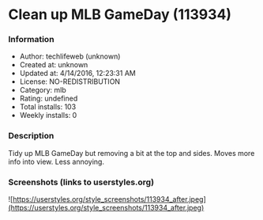 # Clean up MLB GameDay (113934)

### Information
- Author: techlifeweb (unknown)
- Created at: unknown
- Updated at: 4/14/2016, 12:23:31 AM
- License: NO-REDISTRIBUTION
- Category: mlb
- Rating: undefined
- Total installs: 103
- Weekly installs: 0


### Description
Tidy up MLB GameDay but removing a bit at the top and sides. Moves more info into view. Less annoying.


### Screenshots (links to userstyles.org)
![https://userstyles.org/style_screenshots/113934_after.jpeg](https://userstyles.org/style_screenshots/113934_after.jpeg)


